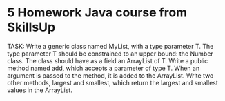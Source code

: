 # 5 Homework Java course from SkillsUp

TASK:
Write a generic class named MyList, with a type parameter T. The type parameter T should be constrained to an upper bound: the Number class. The class should have as a field an ArrayList of T. Write a public method named add, which accepts a parameter of type T. When an argument is passed to the method, it is added to the ArrayList. Write two other methods, largest and smallest, which return the largest and smallest values in the ArrayList.
